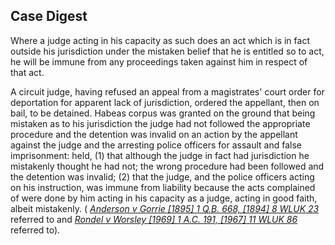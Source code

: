 ## Case Digest

Where a judge acting in his capacity as such does an act which is in fact outside his jurisdiction under the mistaken belief that he is entitled so to act, he will be immune from any proceedings taken against him in respect of that act. 

A circuit judge, having refused an appeal from a magistrates' court order for deportation for apparent lack of jurisdiction, ordered the appellant, then on bail, to be detained. Habeas corpus was granted on the ground that being mistaken as to his jurisdiction the judge had not followed the appropriate procedure and the detention was invalid on an action by the appellant against the judge and the arresting police officers for assault and false imprisonment: held, 
(1) that although the judge in fact had jurisdiction he mistakenly thought he had not; the wrong procedure had been followed and the detention was invalid; 
(2) that the judge, and the police officers acting on his instruction, was immune from liability because the acts complained of were done by him acting in his capacity as a judge, acting in good faith, albeit mistakenly. ( _[Anderson v Gorrie [1895] 1 Q.B. 668, [1894] 8 WLUK 23](https://uk.westlaw.com/Document/I5DD70100E42711DA8FC2A0F0355337E9/View/FullText.html?originationContext=document&transitionType=DocumentItem&ppcid=f1b958add0af487ab92c9d66c53c3952&contextData=(sc.Default))_ referred to and _[Rondel v Worsley [1969] 1 A.C. 191, [1967] 11 WLUK 86](https://uk.westlaw.com/Document/I8F6DBF50E42811DA8FC2A0F0355337E9/View/FullText.html?originationContext=document&transitionType=DocumentItem&ppcid=f1b958add0af487ab92c9d66c53c3952&contextData=(sc.Default))_ referred to).